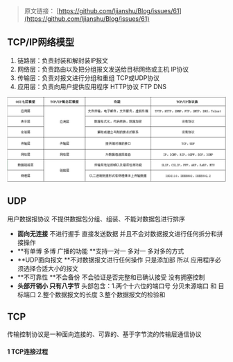 > 原文链接： [https://github.com/ljianshu/Blog/issues/61](https://github.com/ljianshu/Blog/issues/61)

## TCP/IP网络模型

1. 链路层：负责封装和解封装IP报文
2. 网络层：负责路由以及把分组报文发送给目标网络或主机 IP协议
3. 传输层：负责对报文进行分组和重组  TCP或UDP协议
4. 应用层：负责向用户提供应用程序 HTTP协议 FTP DNS

![](/assets/68747470733a2f2f757365722d676f6c642d63646e2e786974752e696f2f323031392f322f32342f313639316666373630636361313062333f773d3130333326683d34303026663d706e6726733d3236373139.png)

## UDP

用户数据报协议 不提供数据包分组、组装、不能对数据包进行排序

* **面向无连接** 不进行握手 直接发送数据 并且不会对数据报文进行任何拆分和拼接操作
* **有单博 多博 广播的功能 **支持一对一 多对一 多对多的方式
* **UDP面向报文 **不对数据报文进行任何操作 只是添加部 所以 应用程序必须选择合适大小的报文
* **不可靠性 **不会备份 不会验证是否完整和已确认接受 没有拥塞控制
* **头部开销小 只有八字节** 头部包含：1.两个十六位的端口号 分贝未源端口 和 目标端口 2.整个数据报文的长度 3.整个数据报文的检验和 

## TCP

传输控制协议是一种面向连接的、可靠的、基于字节流的传输层通信协议

#### 1 TCP连接过程



